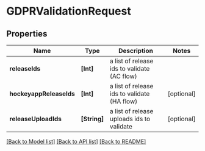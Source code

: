 # GDPRValidationRequest

## Properties
Name | Type | Description | Notes
------------ | ------------- | ------------- | -------------
**releaseIds** | **[Int]** | a list of release ids to validate (AC flow) | 
**hockeyappReleaseIds** | **[Int]** | a list of release ids to validate (HA flow) | [optional] 
**releaseUploadIds** | **[String]** | a list of release uploads ids to validate | [optional] 

[[Back to Model list]](../README.md#documentation-for-models) [[Back to API list]](../README.md#documentation-for-api-endpoints) [[Back to README]](../README.md)


